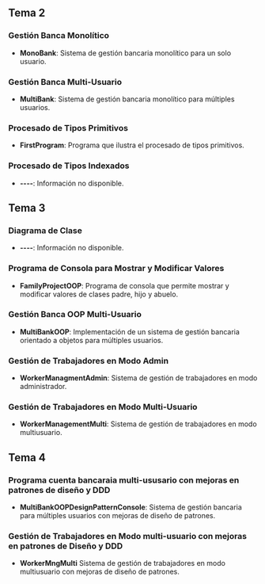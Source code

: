 
## Tema 2

### Gestión Banca Monolítico
- **MonoBank**: Sistema de gestión bancaria monolítico para un solo usuario.

### Gestión Banca Multi-Usuario
- **MultiBank**: Sistema de gestión bancaria monolítico para múltiples usuarios.

### Procesado de Tipos Primitivos
- **FirstProgram**: Programa que ilustra el procesado de tipos primitivos.

### Procesado de Tipos Indexados
- **----**: Información no disponible.

## Tema 3

### Diagrama de Clase
- **----**: Información no disponible.

### Programa de Consola para Mostrar y Modificar Valores
- **FamilyProjectOOP**: Programa de consola que permite mostrar y modificar valores de clases padre, hijo y abuelo.

### Gestión Banca OOP Multi-Usuario
- **MultiBankOOP**: Implementación de un sistema de gestión bancaria orientado a objetos para múltiples usuarios.

### Gestión de Trabajadores en Modo Admin
- **WorkerManagmentAdmin**: Sistema de gestión de trabajadores en modo administrador.

### Gestión de Trabajadores en Modo Multi-Usuario
- **WorkerManagementMulti**: Sistema de gestión de trabajadores en modo multiusuario.

## Tema 4

### Programa cuenta bancaraia multi-ususario con mejoras en patrones de diseño y DDD
- **MultiBankOOPDesignPatternConsole**: Sistema de gestión bancaria para múltiples usuarios con mejoras de diseño de patrones.

### Gestión de Trabajadores en Modo multi-usuario con mejoras en patrones de Diseño y DDD
- **WorkerMngMulti** Sistema de gestión de trabajadores en modo multiusuario con mejoras de diseño de patrones.